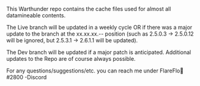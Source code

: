 This Warthunder repo contains the cache files used for almost all datamineable contents. 

The Live branch will be updated in a weekly cycle
OR if there was a major update to the branch at the xx.xx.xx.-- position (such as 2.5.0.3 -> 2.5.0.12 will be ignored, but 2.5.3.1 -> 2.6.1.1 will be updated).

The Dev branch will be updated if a major patch is anticipated.
Additional updates to the Repo are of course always possible. 

For any questions/suggestions/etc. you can reach me under 
FlareFlo🦆#2800 -Discord
